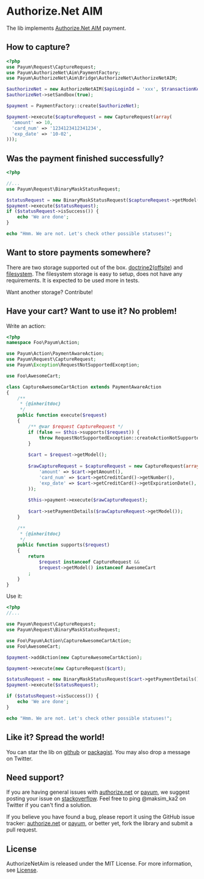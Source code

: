 Authorize.Net AIM
=================

The lib implements [Authorize.Net AIM](http://www.authorize.net/) payment.

## How to capture?

```php
<?php
use Payum\Request\CaptureRequest;
use Payum\AuthorizeNet\Aim\PaymentFactory;
use Payum\AuthorizeNet\Aim\Bridge\AuthorizeNet\AuthorizeNetAIM;

$authorizeNet = new AuthorizeNetAIM($apiLoginId = 'xxx', $transactionKey = 'xxx');
$authorizeNet->setSandbox(true);

$payment = PaymentFactory::create($authorizeNet);

$payment->execute($captureRequest = new CaptureRequest(array(
  'amount' => 10,
  'card_num' => '1234123412341234',
  'exp_date' => '10-02',
)));
```

## Was the payment finished successfully?

```php
<?php

//...
use Payum\Request\BinaryMaskStatusRequest;

$statusRequest = new BinaryMaskStatusRequest($captureRequest->getModel());
$payment->execute($statusRequest);
if ($statusRequest->isSuccess()) {
    echo 'We are done';
}

echo "Hmm. We are not. Let's check other possible statuses!";
```

## Want to store payments somewhere?

There are two storage supported out of the box. [doctrine2](https://github.com/Payum/Payum/blob/master/src/Payum/Bridge/Doctrine/Storage/DoctrineStorage.php)([offsite](http://www.doctrine-project.org/)) and [filesystem](https://github.com/Payum/Payum/blob/master/src/Payum/Storage/FilesystemStorage.php).
The filesystem storage is easy to setup, does not have any requirements. It is expected to be used more in tests. 

Want another storage? Contribute!

## Have your cart? Want to use it? No problem!

Write an action:

```php
<?php
namespace Foo\Payum\Action;

use Payum\Action\PaymentAwareAction;
use Payum\Request\CaptureRequest;
use Payum\Exception\RequestNotSupportedException;

use Foo\AwesomeCart;

class CaptureAwesomeCartAction extends PaymentAwareAction
{
    /**
     * {@inheritdoc}
     */
    public function execute($request)
    {
        /** @var $request CaptureRequest */
        if (false == $this->supports($request)) {
            throw RequestNotSupportedException::createActionNotSupported($this, $request);
        }
    
        $cart = $request->getModel();
    
        $rawCaptureRequest = $captureRequest = new CaptureRequest(array(
            'amount' => $cart->getAmount(),
            'card_num' => $cart->getCreditCard()->getNumber(),
            'exp_date' => $cart->getCreditCard()->getExpirationDate(),
        ));
        
        $this->payment->execute($rawCaptureRequest);
        
        $cart->setPaymentDetails($rawCaptureRequest->getModel());
    }

    /**
     * {@inheritdoc}
     */
    public function supports($request)
    {
        return 
            $request instanceof CaptureRequest && 
            $request->getModel() instanceof AwesomeCart
        ;
    }
}
```

Use it:

```php
<?php
//...

use Payum\Request\CaptureRequest;
use Payum\Request\BinaryMaskStatusRequest;

use Foo\Payum\Action\CaptureAwesomeCartAction;
use Foo\AwesomeCart;

$payment->addAction(new CaptureAwesomeCartAction);

$payment->execute(new CaptureRequest($cart);

$statusRequest = new BinaryMaskStatusRequest($cart->getPaymentDetails());
$payment->execute($statusRequest);

if ($statusRequest->isSuccess()) {
    echo 'We are done';
}

echo "Hmm. We are not. Let's check other possible statuses!";
```

## Like it? Spread the world!

You can star the lib on [github](https://github.com/Payum/AuthorizeNetAim) or [packagist](https://packagist.org/packages/payum/authorize-net-aim). You may also drop a message on Twitter.  

## Need support?

If you are having general issues with [authorize.net](https://github.com/Payum/AuthorizeNetAim) or [payum](https://github.com/Payum/Payum), we suggest posting your issue on [stackoverflow](http://stackoverflow.com/). Feel free to ping @maksim_ka2 on Twitter if you can't find a solution.

If you believe you have found a bug, please report it using the GitHub issue tracker: [authorize.net](https://github.com/Payum/AuthorizeNetAim/issues) or [payum](https://github.com/Payum/Payum/issues), or better yet, fork the library and submit a pull request.

## License

AuthorizeNetAim is released under the MIT License. For more information, see [License](LICENSE).